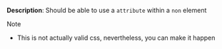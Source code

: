 __Description__: Should be able to use a `attribute` within a `non` element

Note
- This is not actually valid css, nevertheless, you can make it happen
